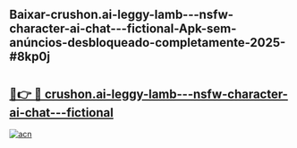## Baixar-crushon.ai-leggy-lamb---nsfw-character-ai-chat---fictional-Apk-sem-anúncios-desbloqueado-completamente-2025-#8kp0j

# <h2><a href="https://ainizakaria.my?title=crushon.ai-leggy-lamb---nsfw-character-ai-chat---fictional&ref=22M">🔗👉 🔴 crushon.ai-leggy-lamb---nsfw-character-ai-chat---fictional</a></h2>

[![acn](https://github.com/user-attachments/assets/0f9c940e-d8b0-45ae-aac7-cd30a18b3e1c)](https://ainizakaria.my?title=crushon.ai-leggy-lamb---nsfw-character-ai-chat---fictional&ref=22M)

